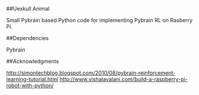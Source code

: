 ##Uexkull Animal

Small Pybrain based Python code for implementing Pybrain RL on Rasberry Pi.


##Dependencies

Pybrain


##Acknowledgments

http://simontechblog.blogspot.com/2010/08/pybrain-reinforcement-learning-tutorial.html
http://www.vishalavalani.com/build-a-raspberry-pi-robot-with-python/



